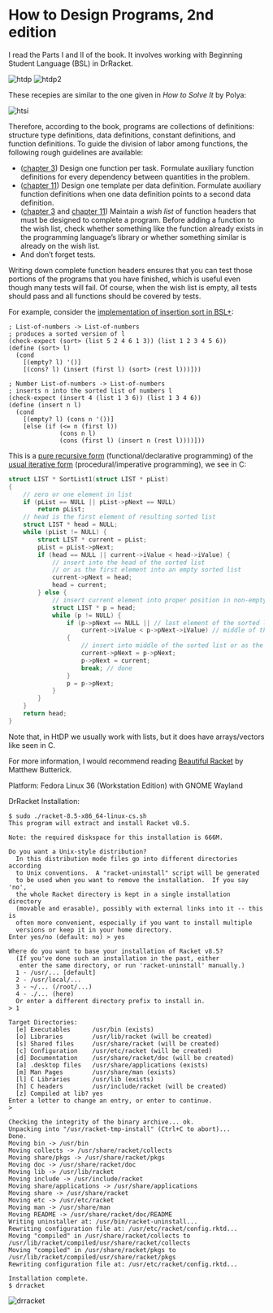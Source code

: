 # How to Design Programs, 2nd edition

I read the Parts I and II of the book. It involves working with Beginning Student Language (BSL) in DrRacket.

![htdp](htdp.png)
![htdp2](htdp2.png)

These recepies are similar to the one given in *How to Solve It* by Polya:

![htsi](htsi.png)

Therefore, according to the book, programs are collections of definitions: structure type definitions, data definitions, constant definitions, and function definitions. To guide the division of labor among functions, the following rough guidelines are available:
  - ([chapter 3](https://htdp.org/2022-2-9/Book/part_one.html#%28part._ch~3ahtdp%29)) Design one function per task. Formulate auxiliary function definitions for every dependency between quantities in the problem.
  - ([chapter 11](https://htdp.org/2022-2-9/Book/part_two.html#%28part._sec~3acompounding2%29)) Design one template per data definition. Formulate auxiliary function definitions when one data definition points to a second data definition.
  - ([chapter 3](https://htdp.org/2022-2-9/Book/part_one.html#%28counter._.D.K._%28figure._fig~3aworld-signatures%29%29) and [chapter 11](https://htdp.org/2022-2-9/Book/part_two.html#%28part._sec~3acompounding2%29)) Maintain a *wish list* of function headers that must be designed to complete a program. Before adding a function to the wish list, check whether something like the function already exists in the programming language’s library or whether something similar is already on the wish list.
  - And don’t forget tests. 
 
Writing down complete function headers ensures that you can test those portions of the programs that you have finished, which is useful even though many tests will fail. Of course, when the wish list is empty, all tests should pass and all functions should be covered by tests. 

For example, consider the [implementation of insertion sort in BSL+](https://htdp.org/2022-2-9/Book/part_two.html#%28part._sec~3asort.I%29):

````racket
; List-of-numbers -> List-of-numbers
; produces a sorted version of l
(check-expect (sort> (list 5 2 4 6 1 3)) (list 1 2 3 4 5 6))
(define (sort> l)
  (cond
    [(empty? l) '()]
    [(cons? l) (insert (first l) (sort> (rest l)))]))
 
; Number List-of-numbers -> List-of-numbers
; inserts n into the sorted list of numbers l
(check-expect (insert 4 (list 1 3 6)) (list 1 3 4 6))
(define (insert n l)
  (cond
    [(empty? l) (cons n '())]
    [else (if (<= n (first l))
              (cons n l)
              (cons (first l) (insert n (rest l))))]))
 ````

This is a [pure recursive form](http://www.cs.ecu.edu/karl/2530/fall19/Notes/lec43A.html) (functional/declarative programming) of the [usual iterative form](https://en.wikipedia.org/wiki/Insertion_sort#List_insertion_sort_code_in_C) (procedural/imperative programming), we see in C:
````C
struct LIST * SortList1(struct LIST * pList) 
{
    // zero or one element in list
    if (pList == NULL || pList->pNext == NULL)
        return pList;
    // head is the first element of resulting sorted list
    struct LIST * head = NULL;
    while (pList != NULL) {
        struct LIST * current = pList;
        pList = pList->pNext;
        if (head == NULL || current->iValue < head->iValue) {
            // insert into the head of the sorted list
            // or as the first element into an empty sorted list
            current->pNext = head;
            head = current;
        } else {
            // insert current element into proper position in non-empty sorted list
            struct LIST * p = head;
            while (p != NULL) {
                if (p->pNext == NULL || // last element of the sorted list
                    current->iValue < p->pNext->iValue) // middle of the list
                {
                    // insert into middle of the sorted list or as the last element
                    current->pNext = p->pNext;
                    p->pNext = current;
                    break; // done
                }
                p = p->pNext;
            }
        }
    }
    return head;
}
````

Note that, in HtDP we usually work with lists, but it does have arrays/vectors like seen in C.

For more information, I would recommend reading [Beautiful Racket](https://beautifulracket.com/) by Matthew Butterick.

Platform: Fedora Linux 36 (Workstation Edition) with GNOME Wayland

DrRacket Installation:

`````
$ sudo ./racket-8.5-x86_64-linux-cs.sh
This program will extract and install Racket v8.5.

Note: the required diskspace for this installation is 666M.

Do you want a Unix-style distribution?
  In this distribution mode files go into different directories according
  to Unix conventions.  A "racket-uninstall" script will be generated
  to be used when you want to remove the installation.  If you say 'no',
  the whole Racket directory is kept in a single installation directory
  (movable and erasable), possibly with external links into it -- this is
  often more convenient, especially if you want to install multiple
  versions or keep it in your home directory.
Enter yes/no (default: no) > yes

Where do you want to base your installation of Racket v8.5?
  (If you've done such an installation in the past, either
   enter the same directory, or run 'racket-uninstall' manually.)
  1 - /usr/... [default]
  2 - /usr/local/...
  3 - ~/... (/root/...)
  4 - ./... (here)
  Or enter a different directory prefix to install in.
> 1

Target Directories:
  [e] Executables      /usr/bin (exists)
  [o] Libraries        /usr/lib/racket (will be created)
  [s] Shared files     /usr/share/racket (will be created)
  [c] Configuration    /usr/etc/racket (will be created)
  [d] Documentation    /usr/share/racket/doc (will be created)
  [a] .desktop files   /usr/share/applications (exists)
  [m] Man Pages        /usr/share/man (exists)
  [l] C Libraries      /usr/lib (exists)
  [h] C headers        /usr/include/racket (will be created)
  [z] Compiled at lib? yes
Enter a letter to change an entry, or enter to continue.
> 

Checking the integrity of the binary archive... ok.
Unpacking into "/usr/racket-tmp-install" (Ctrl+C to abort)...
Done.
Moving bin -> /usr/bin
Moving collects -> /usr/share/racket/collects
Moving share/pkgs -> /usr/share/racket/pkgs
Moving doc -> /usr/share/racket/doc
Moving lib -> /usr/lib/racket
Moving include -> /usr/include/racket
Moving share/applications -> /usr/share/applications
Moving share -> /usr/share/racket
Moving etc -> /usr/etc/racket
Moving man -> /usr/share/man
Moving README -> /usr/share/racket/doc/README
Writing uninstaller at: /usr/bin/racket-uninstall...
Rewriting configuration file at: /usr/etc/racket/config.rktd...
Moving "compiled" in /usr/share/racket/collects to /usr/lib/racket/compiled/usr/share/racket/collects
Moving "compiled" in /usr/share/racket/pkgs to /usr/lib/racket/compiled/usr/share/racket/pkgs
Rewriting configuration file at: /usr/etc/racket/config.rktd...

Installation complete.
$ drracket
`````
![drracket](drracket.png)


<!-----
### The basic steps of a function design recipe
1. **From Problem Analysis to Data Definitions:** Identify the information that must be represented and how it is represented in the chosen programming language. Formulate data defintions and illustrate them with examples.

2. **Signature, Purpose Statement, Header:** State what kind of data the desired function consumes and produces. Formulate a concise answer to the question *what* the function computes. Define a stub that lives up to the signature.

3. **Functional Examples:** Work through examples that illustrate the function's purpose.

4. **Function Template:** Translate the data defintions into an outline of the function.

5. **Function Definition:** Fill in the gaps in the function template. Exploit the purpose statement and the examples.

6. **Testing:** Articulate the examples as tests and ensure that the function passes all. Doing so discovers mistakes. Tests also supplement examples in that they help others read and understand the definitions when the need arises--and it will arise for any serious program.
----->

